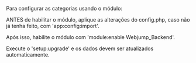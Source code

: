 Para configurar as categorias usando o módulo:

ANTES de habilitar o módulo, aplique as alterações do config.php, caso não já tenha feito, com 'app:config:import'.

Após isso, habilite o módulo com 'module:enable Webjump_Backend'. 

Execute o 'setup:upgrade' e os dados devem ser atualizados automaticamente.